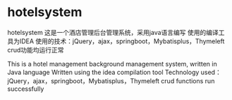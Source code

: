 # hotelsystem
hotelsystem
这是一个酒店管理后台管理系统，采用java语言编写
使用的编译工具为IDEA
使用的技术：jQuery，ajax，springboot，Mybatisplus，Thymeleft
crud功能均运行正常

This is a hotel management background management system, written in Java language
Written using the idea compilation tool
Technology used：jQuery，ajax，springboot，Mybatisplus，Thymeleft
crud functions run successfully
